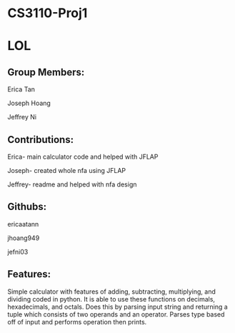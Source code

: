 # CS3110-Proj1

# LOL

Group Members: 
--------------
Erica Tan  

Joseph Hoang 

Jeffrey Ni

Contributions:
--------------
Erica- main calculator code and helped with JFLAP  

Joseph- created whole nfa using JFLAP  

Jeffrey- readme and helped with nfa design

Githubs:
--------
ericaatann  

jhoang949

jefni03

Features:
---------
Simple calculator with features of adding, subtracting, multiplying, and dividing coded in python. It is able to use these functions on decimals, hexadecimals, and octals. Does this by parsing input string and returning a tuple which consists of two operands and an operator. Parses type based off of input and performs operation then prints. 
